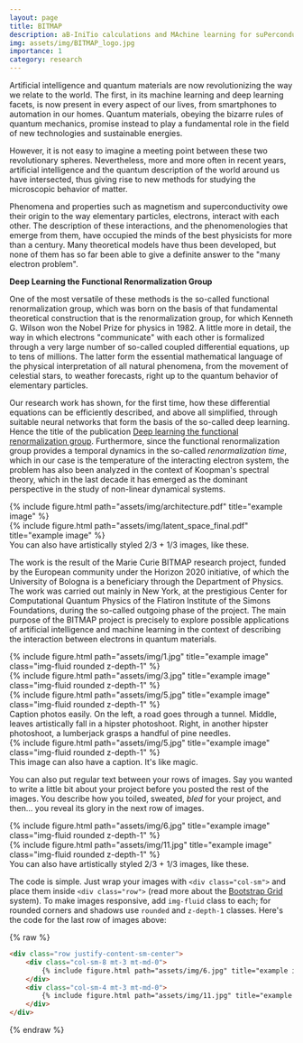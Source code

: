 ```yaml
---
layout: page
title: BITMAP
description: aB-IniTio calculations and MAchine learning for suPerconducting collective phenomena in novel materials
img: assets/img/BITMAP_logo.jpg
importance: 1
category: research
---
```


Artificial intelligence and quantum materials are now revolutionizing
the way we relate to the world. The first, in its machine learning and
deep learning facets, is now present in every aspect of our lives, from
smartphones to automation in our homes. Quantum materials, obeying the
bizarre rules of quantum mechanics, promise instead to play a
fundamental role in the field of new technologies and sustainable
energies.

However, it is not easy to imagine a meeting point between these two
revolutionary spheres. Nevertheless, more and more often in recent
years, artificial intelligence and the quantum description of the world
around us have intersected, thus giving rise to new methods for studying
the microscopic behavior of matter.

Phenomena and properties such as magnetism and superconductivity owe
their origin to the way elementary particles, electrons, interact with
each other. The description of these interactions, and the
phenomenologies that emerge from them, have occupied the minds of the
best physicists for more than a century. Many theoretical models have
thus been developed, but none of them has so far been able to give a
definite answer to the "many electron problem".

**Deep Learning the Functional Renormalization Group**

One of the most versatile of these methods is the so-called functional
renormalization group, which was born on the basis of that fundamental
theoretical construction that is the renormalization group, for which
Kenneth G. Wilson won the Nobel Prize for physics in 1982. A little more
in detail, the way in which electrons "communicate" with each other is
formalized through a very large number of so-called coupled differential
equations, up to tens of millions. The latter form the essential
mathematical language of the physical interpretation of all natural
phenomena, from the movement of celestial stars, to weather forecasts,
right up to the quantum behavior of elementary particles.

Our research work has shown, for the first time, how these differential
equations can be efficiently described, and above all simplified,
through suitable neural networks that form the basis of the so-called
deep learning. Hence the title of the publication <a href='https://journals.aps.org/prl/abstract/10.1103/PhysRevLett.129.136402'>Deep learning the
functional renormalization group</a>. Furthermore,
since the functional renormalization group provides a temporal dynamics
in the so-called *renormalization time*, which in our case is the
temperature of the interacting electron system, the problem has also
been analyzed in the context of Koopman's spectral theory, which in the
last decade it has emerged as the dominant perspective in the study of
non-linear dynamical systems.

<div class="row justify-content-sm-center">
    <div class="col-sm-8 mt-3 mt-md-0">
        {% include figure.html path="assets/img/architecture.pdf" title="example image" %}
    </div>
    <div class="col-sm-4 mt-3 mt-md-0">
        {% include figure.html path="assets/img/latent_space_final.pdf" title="example image" %}
    </div>
</div>
<div class="caption">
    You can also have artistically styled 2/3 + 1/3 images, like these.
</div>

The work is the result of the Marie Curie BITMAP research project,
funded by the European community under the Horizon 2020 initiative, of
which the University of Bologna is a beneficiary through the Department
of Physics. The work was carried out mainly in New York, at the
prestigious Center for Computational Quantum Physics of the Flatiron
Institute of the Simons Foundations, during the so-called outgoing phase
of the project. The main purpose of the
BITMAP project is precisely to explore possible applications of
artificial intelligence and machine learning in the context of
describing the interaction between electrons in quantum materials.

<div class="row">
    <div class="col-sm mt-3 mt-md-0">
        {% include figure.html path="assets/img/1.jpg" title="example image" class="img-fluid rounded z-depth-1" %}
    </div>
    <div class="col-sm mt-3 mt-md-0">
        {% include figure.html path="assets/img/3.jpg" title="example image" class="img-fluid rounded z-depth-1" %}
    </div>
    <div class="col-sm mt-3 mt-md-0">
        {% include figure.html path="assets/img/5.jpg" title="example image" class="img-fluid rounded z-depth-1" %}
    </div>
</div>
<div class="caption">
    Caption photos easily. On the left, a road goes through a tunnel. Middle, leaves artistically fall in a hipster photoshoot. Right, in another hipster photoshoot, a lumberjack grasps a handful of pine needles.
</div>
<div class="row">
    <div class="col-sm mt-3 mt-md-0">
        {% include figure.html path="assets/img/5.jpg" title="example image" class="img-fluid rounded z-depth-1" %}
    </div>
</div>
<div class="caption">
    This image can also have a caption. It's like magic.
</div>

You can also put regular text between your rows of images.
Say you wanted to write a little bit about your project before you posted the rest of the images.
You describe how you toiled, sweated, *bled* for your project, and then... you reveal its glory in the next row of images.


<div class="row justify-content-sm-center">
    <div class="col-sm-8 mt-3 mt-md-0">
        {% include figure.html path="assets/img/6.jpg" title="example image" class="img-fluid rounded z-depth-1" %}
    </div>
    <div class="col-sm-4 mt-3 mt-md-0">
        {% include figure.html path="assets/img/11.jpg" title="example image" class="img-fluid rounded z-depth-1" %}
    </div>
</div>
<div class="caption">
    You can also have artistically styled 2/3 + 1/3 images, like these.
</div>


The code is simple.
Just wrap your images with `<div class="col-sm">` and place them inside `<div class="row">` (read more about the <a href="https://getbootstrap.com/docs/4.4/layout/grid/">Bootstrap Grid</a> system).
To make images responsive, add `img-fluid` class to each; for rounded corners and shadows use `rounded` and `z-depth-1` classes.
Here's the code for the last row of images above:

{% raw %}
```html
<div class="row justify-content-sm-center">
    <div class="col-sm-8 mt-3 mt-md-0">
        {% include figure.html path="assets/img/6.jpg" title="example image" class="img-fluid rounded z-depth-1" %}
    </div>
    <div class="col-sm-4 mt-3 mt-md-0">
        {% include figure.html path="assets/img/11.jpg" title="example image" class="img-fluid rounded z-depth-1" %}
    </div>
</div>
```
{% endraw %}
